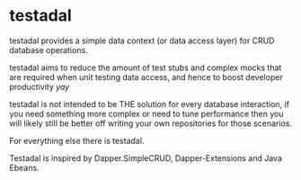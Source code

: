 # testadal

testadal provides a simple data context (or data access layer) for CRUD database operations.

testadal aims to reduce the amount of test stubs and complex mocks that are required when unit testing data access, and hence to boost developer productivity *yay*

testadal is not intended to be THE solution for every database interaction, if you need something more complex or need to tune performance then you will likely still be better off writing your own repositories for those scenarios.

For everything else there is testadal.

Testadal is inspired by Dapper.SimpleCRUD, Dapper-Extensions and Java Ebeans.
